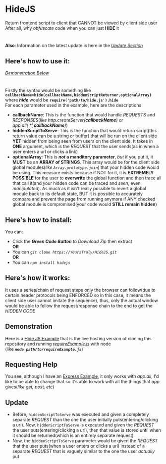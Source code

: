 # HideJS
Return frontend script to client that CANNOT be viewed by client side user
<br>After all, why *obfuscate* code when you can just **HIDE** it
#
**Also**: Information on the latest update is here in the *[Update Section](#update)*

## Here's how to use it:
*[Demonstration Below](#demonstration)*
#
Firstly the syntax would be something like **`callbackName=hide(callbackName,hiddenScriptReturner,optionalArray)`** where ***hide*** would be **`require('path/to/hide.js').hide`**
<br>For each parameter used in the example, here are the descriptions
- **callbackName**: This is the function that would handle *REQUESTS* and *RESPONSES*(*like http.createServer(**callbackName**) or app.all('\*',**callbackName**)*)
- **hiddenScriptToServe**: This is the function that would return script(this return value can be a string or buffer) that will be run on the client side **YET** hidden from being seen from users on the client side. It takes in **ONE** argument, which is the *REQUEST* that the user sends(as in when a user enters a url or clicks a link)
- **optionalArray**: This is ***not* a manditory parameter**, *but* if you put it, it **MUST** be an **ARRAY of STRINGS**. This array would be for the client side global modules(*like `Array.prototype.join`*) that your hidden code would be using. This measure exists because if NOT for it, it is **EXTREMELY POSSIBLE** for the user to **overwrite** the global function and then trace all that call it(and your hidden code can be traced and *seen*, even *manipulated*). As much as it isn't really possible to revert a global module back to its default state, BUT it is possible to accurately compare and prevent the page from running anymore if ANY checked global module is compromised(your code would **STILL remain hidden**)

## Here's how to install:
You can:
- Click the ***Green Code Button*** to *Download Zip* then extract
<br>**OR**
- You can *`git clone https://Y0ursTruly/HideJS.git`*
<br>**OR**
- You can *`npm install hidejs`*

## Here's how it works: 
It uses a series/chain of request steps only the browser can follow(due to certain header protocols being ENFORCED so in this case, it means the client side user cannot imitate the sequence), thus, only the actual window would be able to follow the request/response chain to the end to get the *HIDDEN CODE*

## Demonstration
Here is a [Hide JS Example](https://hidejs-example.paultaylor2.repl.co) that is the live hosting version of cloning this repository and running *[requireExample.js](https://github.com/Y0ursTruly/HideJS/blob/main/Illustrations/requireExample.js)* with node
<br>(like ***`node path/to/requireExample.js`***)

## Requesting Help
You see, although I have an [Express Example](https://github.com/Y0ursTruly/HideJS/blob/main/Illustrations/expressExample.js), it only works with *app.all*, I'd like to be able to change that so it's able to work with all the things that *app* gives(*like get, post, etc*)

## Update
- Before, `hiddenScriptToServe` was executed and given a completely separate *REQUEST* than the one the user initially puts(entering/clicking a url). Now, `hiddenScriptToServe` is executed and given the *REQUEST* the user puts(entering/clicking a url), then that value is stored until when it should be returned(which is an entirely separate request)
- Now, the `hiddenScriptToServe` parameter would be given the *REQUEST* that the user puts(when a user enters or clicks a url) instead of a separate *REQUEST* that is vaguely similar to the one the user *actually* put
